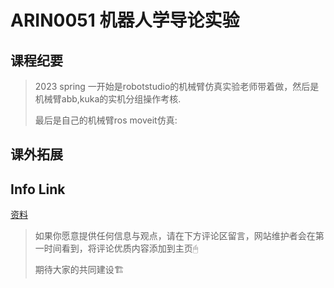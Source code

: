 
# ARIN0051 机器人学导论实验

## 课程纪要
> 2023 spring
> 一开始是robotstudio的机械臂仿真实验老师带着做，然后是机械臂abb,kuka的实机分组操作考核.
> 
> 最后是自己的机械臂ros moveit仿真:

## 课外拓展

## Info Link
[资料](../../../resources/grade3/ARIN0051/)

> 如果你愿意提供任何信息与观点，请在下方评论区留言，网站维护者会在第一时间看到，将评论优质内容添加到主页🖱
>
> 期待大家的共同建设🏗

